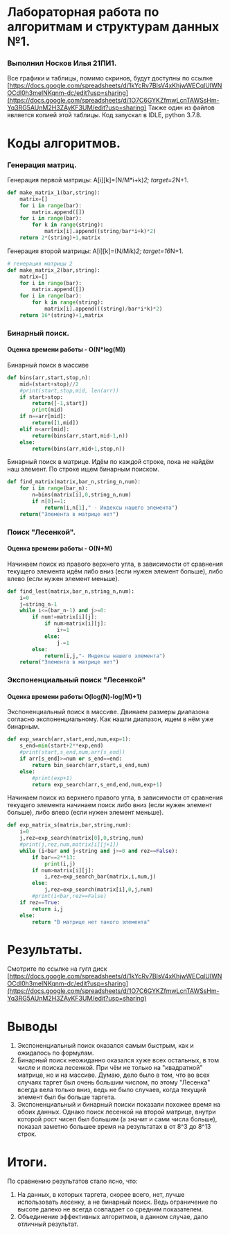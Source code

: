 # Лабораторная работа по алгоритмам и структурам данных №1. 
### Выполнил Носков Илья 21ПИ1.
Все графики и таблицы, помимо скринов, будут доступны по ссылке [https://docs.google.com/spreadsheets/d/1kYcRv7BlsV4xKhjwWECqlUIWNOCdl0h3meINKqnm-dc/edit?usp=sharing](https://docs.google.com/spreadsheets/d/1O7C6GYKZfmwLcnTAWSsHm-Yq3RG5AUnM2H3ZAyKF3UM/edit?usp=sharing)
Также один из файлов является копией этой таблицы.
Код запускал в IDLE, python 3.7.8.
# Коды алгоритмов.
### Генерация матриц.
Генерация первой матрицы:
A[i][k]=(N/M*i+k)*2;
target=2*N+1.
```python
def make_matrix_1(bar,string):
    matrix=[]
    for i in range(bar):
        matrix.append([])
    for i in range(bar):
        for k in range(string):
            matrix[i].append((string/bar*i+k)*2)
    return 2*(string)+1,matrix
```
Генерация второй матрицы:
A[i][k]=(N/M*i*k)*2;
target=16*N+1.
```python
# генерация матрицы 2
def make_matrix_2(bar,string):
    matrix=[]
    for i in range(bar):
        matrix.append([])
    for i in range(bar):
        for k in range(string):
            matrix[i].append(((string)/bar*i*k)*2)
    return 16*(string)+1,matrix
```
### Бинарный поиск.
#### Оценка времени работы - O(N*log(M))
Бинарный поиск в массиве
```python
def bins(arr,start,stop,n):
    mid=(start+stop)//2
    #print(start,stop,mid, len(arr))
    if start>stop:
        return([-1,start])
        print(mid)
    if n==arr[mid]:
        return([1,mid])
    elif n<arr[mid]:
        return(bins(arr,start,mid-1,n))
    else:
        return(bins(arr,mid+1,stop,n))
```
Бинарный поиск в матрице. Идём по каждой строке, пока не найдём наш элемент. По строке ищем бинарным поиском.
```python
def find_matrix(matrix,bar_n,string_n,num):
    for i in range(bar_n):
        n=bins(matrix[i],0,string_n,num)
        if n[0]==1:
            return(i,n[1]," - Индексы нашего элемента")
    return("Элемента в матрице нет")
```
### Поиск "Лесенкой".
#### Оценка времени работы - O(N+M)
Начинаем поиск из правого верхнего угла, в зависимости от сравнения текущего элемента идём либо вниз (если нужен элемент больше), либо влево (если нужен элемент меньше).
```python
def find_lest(matrix,bar_n,string_n,num):
    i=0
    j=string_n-1
    while i<=(bar_n-1) and j>=0:
        if num!=matrix[i][j]:
            if num>matrix[i][j]:
                i+=1
            else:
                j-=1
        else:
            return(i,j,"- Индексы нашего элемента")
    return("Элемента в матрице нет")
```
### Экспоненциальный поиск "Лесенкой"
#### Оценка времени работы O(log(N)-log(M)+1)
Экспоненциальный поиск в массиве. Двинаем размеры диапазона согласно экспоненциальному. Как нашли диапазон, ищем в нём уже бинарным.
```python
def exp_search(arr,start,end,num,exp=1):
    s_end=min(start+2**exp,end)
    #print(start,s_end,num,arr[s_end])
    if arr[s_end]>=num or s_end==end:
        return bin_search(arr,start,s_end,num)
    else:
        #print(exp+1)
        return exp_search(arr,s_end,end,num,exp+1)
```

Начинаем поиск из верхнего правого угла, в зависимости от сравнения текущего элемента начинаем поиск либо вниз (если нужен элемент больше), либо влево (если нужен элемент меньше).
```python
def exp_matrix_s(matrix,bar,string,num):
    i=0
    j,rez=exp_search(matrix[0],0,string,num)
    #print(j,rez,num,matrix[i][j+1])
    while (i<bar and j<string and j>=0 and rez==False):
        if bar==2**13:
            print(i,j)
        if num>matrix[i][j]:
            i,rez=exp_search_bar(matrix,i,num,j)
        else:
            j,rez=exp_search(matrix[i],0,j,num)
        #print(i<bar,rez==False)
    if rez==True:
        return i,j
    else:
        return "В матрице нет такого элемента"
```

# Результаты.
Смотрите по ссылке на гугл диск
[https://docs.google.com/spreadsheets/d/1kYcRv7BlsV4xKhjwWECqlUIWNOCdl0h3meINKqnm-dc/edit?usp=sharing](https://docs.google.com/spreadsheets/d/1O7C6GYKZfmwLcnTAWSsHm-Yq3RG5AUnM2H3ZAyKF3UM/edit?usp=sharing)

# Выводы
1) Экспоненциальный поиск оказался самым быстрым, как и ожидалось по формулам. 
2) Бинарный поиск неожиданно оказался хуже всех остальных, в том числе и поиска лесенкой. При чём не только на "квадратной" матрице, но и на массиве. Думаю, дело было в том, что во всех случаях таргет был очень большим числом, по этому "Лесенка" всегда вела только вниз, ведь не было случаев, когда текущий элемент был бы больше таргета.
3) Экспоненциальный и бинарный поиски показали похожее время на обоих данных. Однако поиск лесенкой на второй матрице, внутри которой рост чисел был большим (а значит и сами числа больше), показал заметно большее время на результатах в от 8^3 до 8^13 строк.
# Итоги.
По сравнению результатов стало ясно, что:
1) На данных, в которых таргета, скорее всего, нет, лучше использовать лесенку, а не бинарный поиск. Ведь ограничение по высоте далеко не всегда совпадает со средним показателем.
2) Объединение эффективных алгоритмов, в данном случае, дало отличный результат.
